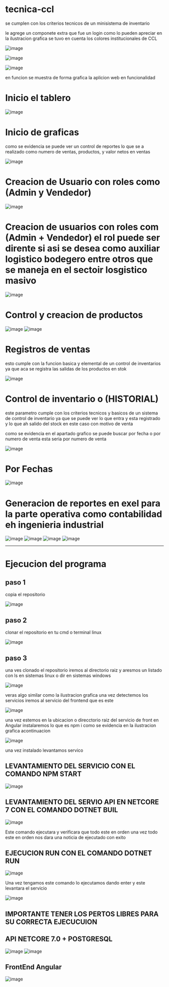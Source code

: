 # tecnica-ccl

se cumplen con los criterios tecnicos de un minisistema de inventario 

le agrege un componete extra que fue un login como lo pueden apreciar en la ilustracion grafica se tuvo en cuenta los colores institucionales de CCL

![image](https://github.com/EzeAlarcon/tecnica-ccl/assets/138638611/aab69bb6-ac14-4673-a1ca-3b6b62f2ff3e)

![image](https://github.com/EzeAlarcon/tecnica-ccl/assets/138638611/258278f8-0960-401c-be77-8547a97b4254)



![image](https://github.com/EzeAlarcon/tecnica-ccl/assets/138638611/21d28e1c-8790-43d6-9580-c153ca97a1ec)

en funcion se muestra de forma grafica la aplicion web en funcionalidad 

# Inicio el tablero

![image](https://github.com/EzeAlarcon/tecnica-ccl/assets/138638611/cab62fc5-bd4c-4022-a889-a6a5a76a3473)

# Inicio de graficas 

como se evidencia se puede ver un control de reportes lo que se a realizado como numero de ventas, productos, y valor netos en ventas 

![image](https://github.com/EzeAlarcon/tecnica-ccl/assets/138638611/5ca3b8ea-a86d-422d-be0f-602dbc8aa92c)


# Creacion de Usuario con roles como (Admin y Vendedor)

![image](https://github.com/EzeAlarcon/tecnica-ccl/assets/138638611/36c12500-1bc9-42d7-b730-1e0556d56cce)

# Creacion de usuarios con roles com (Admin + Vendedor) el rol puede ser dirente si asi se desea como auxiliar logistico bodegero entre otros que se maneja en el sectoir losgistico masivo

![image](https://github.com/EzeAlarcon/tecnica-ccl/assets/138638611/a9241bb4-14a1-4c5c-b530-97c26a1cd409)

# Control y creacion de productos 

![image](https://github.com/EzeAlarcon/tecnica-ccl/assets/138638611/e36333b9-df0c-4b52-b2ce-1e437571a666)  ![image](https://github.com/EzeAlarcon/tecnica-ccl/assets/138638611/1ef0cde3-acad-4075-8e20-00a66f075183)

# Registros de ventas 

esto cumple con la funcion basica y elemental de un control de inventarios ya que aca se registra las salidas de los productos en stok 

![image](https://github.com/EzeAlarcon/tecnica-ccl/assets/138638611/8efb57a6-256b-4cf5-a8af-2f07ecd4f77d)

# Control de inventario o (HISTORIAL)

este parametro cumple con los criterios tecnicos y basicos de un sistema de control de inventario ya que se puede ver lo que entra y esta registrado y lo que ah salido del stock en este caso con motivo de venta 

como se evidencia en el apartado grafico se puede buscar por fecha o por numero de venta esta seria por numero de venta 

![image](https://github.com/EzeAlarcon/tecnica-ccl/assets/138638611/21372acd-6ac2-49c4-b629-cfc410da8a40)

# Por Fechas 

![image](https://github.com/EzeAlarcon/tecnica-ccl/assets/138638611/112e0462-e2f1-453b-b6d9-28011542b5fb)

# Generacion de reportes en exel para la parte operativa como contabilidad eh ingenieria industrial

![image](https://github.com/EzeAlarcon/tecnica-ccl/assets/138638611/a18555d0-24c6-47eb-a166-9438f18a61e8) ![image](https://github.com/EzeAlarcon/tecnica-ccl/assets/138638611/5a77b7ea-05b5-4b11-8514-55ceb9aadccf) ![image](https://github.com/EzeAlarcon/tecnica-ccl/assets/138638611/65d021d9-52e8-404e-aa62-b7cd9ca3dcc0) ![image](https://github.com/EzeAlarcon/tecnica-ccl/assets/138638611/b2184536-4bea-46fa-b49b-f0d447db5eeb)

*********************************************************************************************************************************************************************************************************************

# Ejecucion del programa 

## paso 1 

copia el repositorio 

![image](https://github.com/EzeAlarcon/tecnica-ccl/assets/138638611/63dd00d6-7d56-44db-a9ea-a040908c9bb6)

## paso 2 

clonar el repositorio  en tu cmd o terminal linux

![image](https://github.com/EzeAlarcon/tecnica-ccl/assets/138638611/f85e9bae-ba89-44e0-96e9-fca23e91803c)

## paso 3 

una ves clonado el repositorio iremos al directorio raiz y aresmos un listado con ls en sistemas linux o dir en sistemas windows 

![image](https://github.com/EzeAlarcon/tecnica-ccl/assets/138638611/bf3a9994-5ea0-47f7-8a05-0b70a8546d5e)

veras algo similar como la ilustracion grafica una vez detectemos los servicios iremos al servicio del frontend que es este 

![image](https://github.com/EzeAlarcon/tecnica-ccl/assets/138638611/f56559ba-ac95-4c31-9151-a0a2f754bd57)

una vez estemos en la ubicacion o direcctorio raiz del servicio de front en Angular instalaremos lo que es npm i como se evidencia en la ilustracion grafica acontinuacion 

![image](https://github.com/EzeAlarcon/tecnica-ccl/assets/138638611/f81614c9-eefb-469a-85db-8fded7a1c036)

una vez instalado levantamos servico 

## LEVANTAMIENTO DEL SERVICIO CON EL COMANDO NPM START

![image](https://github.com/EzeAlarcon/tecnica-ccl/assets/138638611/6550a035-a118-4697-9ee2-bb9aa28dbf53)


## LEVANTAMIENTO DEL SERVIO API EN NETCORE 7 CON EL COMANDO DOTNET BUIL

![image](https://github.com/EzeAlarcon/tecnica-ccl/assets/138638611/77c7ada1-6103-40ca-9258-1b533baf59fc)

Este comando ejecutara y verificara que todo este en orden una vez todo este en orden nos dara una noticia de ejecutado con exito 

## EJECUCION RUN CON EL COMANDO DOTNET RUN

![image](https://github.com/EzeAlarcon/tecnica-ccl/assets/138638611/7cb9d519-fa99-4272-8d49-093a4ef548b0)

Una vez tengamos este comando lo ejecutamos dando enter y este levantara el servicio 

![image](https://github.com/EzeAlarcon/tecnica-ccl/assets/138638611/80866e46-4221-404e-a781-06fdc9bd1d64)

## IMPORTANTE TENER LOS PERTOS LIBRES PARA SU CORRECTA EJECUCUION 

## API NETCORE 7.0 + POSTGRESQL 

![image](https://github.com/EzeAlarcon/tecnica-ccl/assets/138638611/f4e7dc17-899b-4f61-a569-1d59a22ca617)
![image](https://github.com/EzeAlarcon/tecnica-ccl/assets/138638611/d8381256-4b0f-4ec6-9f76-9f9d1450092d)

## FrontEnd Angular

![image](https://github.com/EzeAlarcon/tecnica-ccl/assets/138638611/ab55ef32-4314-48cc-b35b-da8c465af8a6)




